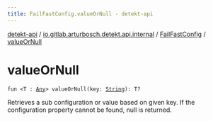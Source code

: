```yaml
---
title: FailFastConfig.valueOrNull - detekt-api
---
```


[detekt-api](../../index.html) / [io.gitlab.arturbosch.detekt.api.internal](../index.html) / [FailFastConfig](index.html) / [valueOrNull](./value-or-null.html)

# valueOrNull

`fun <T : `[`Any`](https://kotlinlang.org/api/latest/jvm/stdlib/kotlin/-any/index.html)`> valueOrNull(key: `[`String`](https://kotlinlang.org/api/latest/jvm/stdlib/kotlin/-string/index.html)`): T?`

Retrieves a sub configuration or value based on given key.
If the configuration property cannot be found, null is returned.

